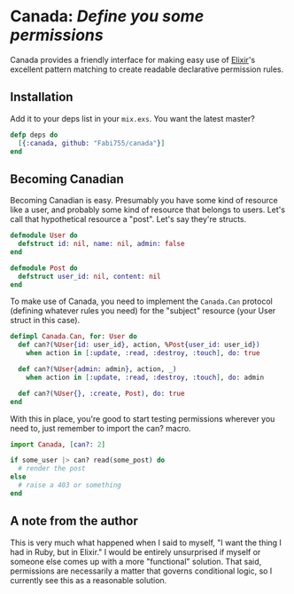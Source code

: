 Canada: _Define you some permissions_
=====================================

Canada provides a friendly interface for making easy use of
[Elixir](http://elixir-lang.org/)'s excellent pattern matching to create
readable declarative permission rules.

Installation
------------

<!--
Add it to your deps list in your `mix.exs`. You want the latest release?

```elixir
defp deps do
  [{:canada, "~> 1.0.0"}]
end
```
-->

Add it to your deps list in your `mix.exs`. You want the latest master?

```elixir
defp deps do
  [{:canada, github: "Fabi755/canada"}]
end
```

Becoming Canadian
-----------------

Becoming Canadian is easy. Presumably you have some kind of resource like a
user, and probably some kind of resource that belongs to users. Let's call that
hypothetical resource a "post". Let's say they're structs.

```elixir
defmodule User do
  defstruct id: nil, name: nil, admin: false
end

defmodule Post do
  defstruct user_id: nil, content: nil
end
```

To make use of Canada, you need to implement the `Canada.Can` protocol
(defining whatever rules you need) for the "subject" resource (your User struct
in this case).

```elixir
defimpl Canada.Can, for: User do
  def can?(%User{id: user_id}, action, %Post{user_id: user_id})
    when action in [:update, :read, :destroy, :touch], do: true

  def can?(%User{admin: admin}, action, _)
    when action in [:update, :read, :destroy, :touch], do: admin

  def can?(%User{}, :create, Post), do: true
end
```

With this in place, you're good to start testing permissions wherever you need
to, just remember to import the can? macro.

```elixir
import Canada, [can?: 2]

if some_user |> can? read(some_post) do
  # render the post
else
  # raise a 403 or something
end
```

A note from the author
----------------------

This is very much what happened when I said to myself, "I want the thing I had
in Ruby, but in Elixir." I would be entirely unsurprised if myself or someone
else comes up with a more "functional" solution. That said, permissions are
necessarily a matter that governs conditional logic, so I currently see this as
a reasonable solution.
